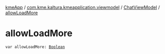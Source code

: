 [kmeApp](../../index.md) / [com.kme.kaltura.kmeapplication.viewmodel](../index.md) / [ChatViewModel](index.md) / [allowLoadMore](./allow-load-more.md)

# allowLoadMore

`var allowLoadMore: `[`Boolean`](https://kotlinlang.org/api/latest/jvm/stdlib/kotlin/-boolean/index.html)